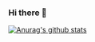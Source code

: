 ### Hi there 👋


[![Anurag's github stats](https://github-readme-stats.vercel.app/api?username=cuttingl)](https://github.com/anuraghazra/github-readme-stats)


<!--
**cuttingl/cuttingl** is a ✨ _special_ ✨ repository because its `README.md` (this file) appears on your GitHub profile.

Here are some ideas to get you started:

- 🔭 I’m currently working on ...
- 🌱 I’m currently learning ...
- 👯 I’m looking to collaborate on ...
- 🤔 I’m looking for help with ...
- 💬 Ask me about ...
- 📫 How to reach me: ...
- 😄 Pronouns: ...
- ⚡ Fun fact: ...
-->
